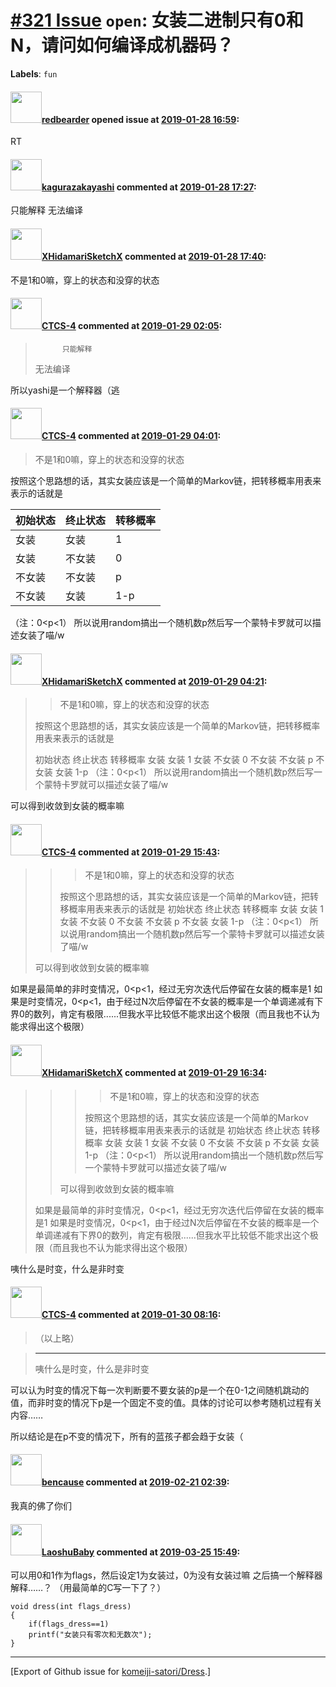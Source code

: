 # [\#321 Issue](https://github.com/komeiji-satori/Dress/issues/321) `open`: 女装二进制只有0和N，请问如何编译成机器码？
**Labels**: `fun`


#### <img src="https://avatars.githubusercontent.com/u/1918996?u=665007d789b4c1edb9e073708d67c3b66067bd47&v=4" width="50">[redbearder](https://github.com/redbearder) opened issue at [2019-01-28 16:59](https://github.com/komeiji-satori/Dress/issues/321):

RT

#### <img src="https://avatars.githubusercontent.com/u/2824841?u=b6e28fbc3f5ac12daf4b9a169194996ca20b57fb&v=4" width="50">[kagurazakayashi](https://github.com/kagurazakayashi) commented at [2019-01-28 17:27](https://github.com/komeiji-satori/Dress/issues/321#issuecomment-458223968):

只能解释
无法编译

#### <img src="https://avatars.githubusercontent.com/u/8938317?u=a6af6ffa81a40c2bcaf7880c2b4573b6052a1336&v=4" width="50">[XHidamariSketchX](https://github.com/XHidamariSketchX) commented at [2019-01-28 17:40](https://github.com/komeiji-satori/Dress/issues/321#issuecomment-458229105):

不是1和0嘛，穿上的状态和没穿的状态

#### <img src="https://avatars.githubusercontent.com/u/24272366?u=bd601318beb325fb814314b49031957d7325b17f&v=4" width="50">[CTCS-4](https://github.com/CTCS-4) commented at [2019-01-29 02:05](https://github.com/komeiji-satori/Dress/issues/321#issuecomment-458378608):

>           只能解释
> 无法编译

所以yashi是一个解释器（逃

#### <img src="https://avatars.githubusercontent.com/u/24272366?u=bd601318beb325fb814314b49031957d7325b17f&v=4" width="50">[CTCS-4](https://github.com/CTCS-4) commented at [2019-01-29 04:01](https://github.com/komeiji-satori/Dress/issues/321#issuecomment-458399294):

> 不是1和0嘛，穿上的状态和没穿的状态

按照这个思路想的话，其实女装应该是一个简单的Markov链，把转移概率用表来表示的话就是

| 初始状态| 终止状态 |  转移概率  |
| ------| ------ | ------ | 
| 女装 | 女装 | 1 |
| 女装 | 不女装 | 0 |
| 不女装 | 不女装 | p |
| 不女装 | 女装 | 1-p |

（注：0<p<1）
所以说用random搞出一个随机数p然后写一个蒙特卡罗就可以描述女装了喵/w

#### <img src="https://avatars.githubusercontent.com/u/8938317?u=a6af6ffa81a40c2bcaf7880c2b4573b6052a1336&v=4" width="50">[XHidamariSketchX](https://github.com/XHidamariSketchX) commented at [2019-01-29 04:21](https://github.com/komeiji-satori/Dress/issues/321#issuecomment-458402408):

> > 不是1和0嘛，穿上的状态和没穿的状态
> 
> 按照这个思路想的话，其实女装应该是一个简单的Markov链，把转移概率用表来表示的话就是
> 
> 初始状态	终止状态	转移概率
> 女装	女装	1
> 女装	不女装	0
> 不女装	不女装	p
> 不女装	女装	1-p
> （注：0<p<1）
> 所以说用random搞出一个随机数p然后写一个蒙特卡罗就可以描述女装了喵/w

可以得到收敛到女装的概率嘛

#### <img src="https://avatars.githubusercontent.com/u/24272366?u=bd601318beb325fb814314b49031957d7325b17f&v=4" width="50">[CTCS-4](https://github.com/CTCS-4) commented at [2019-01-29 15:43](https://github.com/komeiji-satori/Dress/issues/321#issuecomment-458588951):

> > > 不是1和0嘛，穿上的状态和没穿的状态
> > 
> > 
> > 按照这个思路想的话，其实女装应该是一个简单的Markov链，把转移概率用表来表示的话就是
> > 初始状态	终止状态	转移概率
> > 女装	女装	1
> > 女装	不女装	0
> > 不女装	不女装	p
> > 不女装	女装	1-p
> > （注：0<p<1）
> > 所以说用random搞出一个随机数p然后写一个蒙特卡罗就可以描述女装了喵/w
> 
> 可以得到收敛到女装的概率嘛

如果是最简单的非时变情况，0<p<1，经过无穷次迭代后停留在女装的概率是1
如果是时变情况，0<p<1，由于经过N次后停留在不女装的概率是一个单调递减有下界0的数列，肯定有极限......但我水平比较低不能求出这个极限（而且我也不认为能求得出这个极限）

#### <img src="https://avatars.githubusercontent.com/u/8938317?u=a6af6ffa81a40c2bcaf7880c2b4573b6052a1336&v=4" width="50">[XHidamariSketchX](https://github.com/XHidamariSketchX) commented at [2019-01-29 16:34](https://github.com/komeiji-satori/Dress/issues/321#issuecomment-458609947):

> > > > 不是1和0嘛，穿上的状态和没穿的状态
> > > 
> > > 
> > > 按照这个思路想的话，其实女装应该是一个简单的Markov链，把转移概率用表来表示的话就是
> > > 初始状态	终止状态	转移概率
> > > 女装	女装	1
> > > 女装	不女装	0
> > > 不女装	不女装	p
> > > 不女装	女装	1-p
> > > （注：0<p<1）
> > > 所以说用random搞出一个随机数p然后写一个蒙特卡罗就可以描述女装了喵/w
> > 
> > 
> > 可以得到收敛到女装的概率嘛
> 
> 如果是最简单的非时变情况，0<p<1，经过无穷次迭代后停留在女装的概率是1
> 如果是时变情况，0<p<1，由于经过N次后停留在不女装的概率是一个单调递减有下界0的数列，肯定有极限......但我水平比较低不能求出这个极限（而且我也不认为能求得出这个极限）

咦什么是时变，什么是非时变

#### <img src="https://avatars.githubusercontent.com/u/24272366?u=bd601318beb325fb814314b49031957d7325b17f&v=4" width="50">[CTCS-4](https://github.com/CTCS-4) commented at [2019-01-30 08:16](https://github.com/komeiji-satori/Dress/issues/321#issuecomment-458851867):

> （以上略）

> ---
> 咦什么是时变，什么是非时变

可以认为时变的情况下每一次判断要不要女装的p是一个在0-1之间随机跳动的值，而非时变的情况下p是一个固定不变的值。具体的讨论可以参考随机过程有关内容……

所以结论是在p不变的情况下，所有的蓝孩子都会趋于女装（

#### <img src="https://avatars.githubusercontent.com/u/47611498?u=605135820b4ef213b219315b87411018d3c77869&v=4" width="50">[bencause](https://github.com/bencause) commented at [2019-02-21 02:39](https://github.com/komeiji-satori/Dress/issues/321#issuecomment-465839028):

我真的佛了你们

#### <img src="https://avatars.githubusercontent.com/u/42690037?u=94552efbc8d8d51d8c86ce43e9f8c5f6fca2c799&v=4" width="50">[LaoshuBaby](https://github.com/LaoshuBaby) commented at [2019-03-25 15:49](https://github.com/komeiji-satori/Dress/issues/321#issuecomment-476257421):

可以用0和1作为flags，然后设定1为女装过，0为没有女装过嘛
之后搞一个解释器解释……？
（用最简单的C写一下了？）
```
void dress(int flags_dress)
{
	if(flags_dress==1)
	printf("女装只有零次和无数次");
}
```


-------------------------------------------------------------------------------



[Export of Github issue for [komeiji-satori/Dress](https://github.com/komeiji-satori/Dress).]
